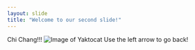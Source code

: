 ```yaml
---
layout: slide
title: "Welcome to our second slide!"
---
```

Chi Chang!!!
![Image of Yaktocat](https://octodex.github.com/images/yaktocat.png)
Use the left arrow to go back!
